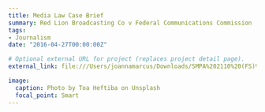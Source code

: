 ```yaml
---
title: Media Law Case Brief
summary: Red Lion Broadcasting Co v Federal Communications Commission
tags:
- Journalism
date: "2016-04-27T00:00:00Z"

# Optional external URL for project (replaces project detail page).
external_link: file:///Users/joannamarcus/Downloads/SMPA%202110%20(FS)%20(1).pdf

image:
  caption: Photo by Toa Heftiba on Unsplash
  focal_point: Smart
---
```

